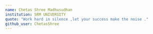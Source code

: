 ```yaml
---
name: Chetas Shree Madhusudhan
institution: SRM UNIVERSITY
quote: "Work hard in silence ,let your success make the noise ."
github_user: ChetasShree
---
```

